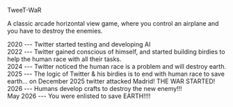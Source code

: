 TweeT-WaR

A classic arcade horizontal view game, where you control an airplane and you have to destroy the enemies.

2020 --- Twitter started testing and developing AI <br>
2022 --- Twitter gained conscious of himself, and started building birdies to help the human race with all their tasks.<br>
2024 --- Twitter noticed the human race is a problem and will destroy earth.<br>
2025 --- The logic of Twitter & his birdies is to end with human race to save earth... on December 2025 twitter attacked Madrid! THE WAR STARTED! <br>
2026 --- Humans develop crafts to destroy the new enemy!!! <br>
May 2026 --- You were enlisted to save EARTH!!!!
